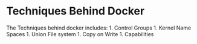 # Techniques Behind Docker

The Techniques behind docker includes:
1. 
Control Groups
1. 
Kernel Name Spaces
1. 
Union File system
1. 
Copy on Write
1. 
Capabilities